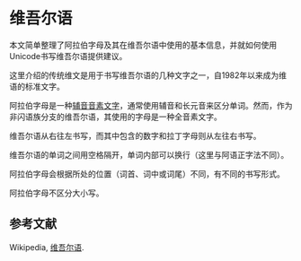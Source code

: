 # 维吾尔语

本文简单整理了阿拉伯字母及其在维吾尔语中使用的基本信息，并就如何使用Unicode书写维吾尔语提供建议。

这里介绍的传统维文是用于书写维吾尔语的几种文字之一，自1982年以来成为维语的标准文字。

阿拉伯字母是一种<a class="termref" href="https://xfq.github.io/glossary/i18n/#term.abjad">辅音音素文字</a>，通常使用辅音和长元音来区分单词。然而，作为非闪语族分支的维吾尔语，其使用的字母是一种全音素文字。

维吾尔语从右往左书写，而其中包含的数字和拉丁字母则从左往右书写。

维吾尔语的单词之间用空格隔开，单词内部可以换行（这里与阿语正字法不同）。

阿拉伯字母会根据所处的位置（词首、词中或词尾）不同，有不同的书写形式。

阿拉伯字母不区分大小写。

## 参考文献

Wikipedia, [维吾尔语](https://zh.wikipedia.org/wiki/%E7%BB%B4%E5%90%BE%E5%B0%94%E8%AF%AD).